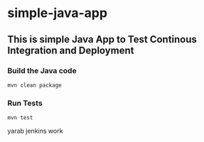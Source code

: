 # simple-java-app
## This is simple Java App to Test Continous Integration and Deployment

### Build the Java code
```mvn clean package```

### Run Tests
```mvn test```

yarab jenkins work

